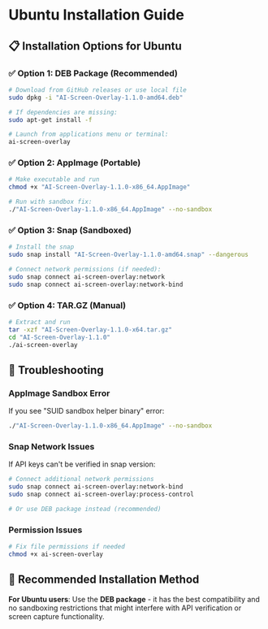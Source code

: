 # Ubuntu Installation Guide

## 📋 Installation Options for Ubuntu

### ✅ Option 1: DEB Package (Recommended)
```bash
# Download from GitHub releases or use local file
sudo dpkg -i "AI-Screen-Overlay-1.1.0-amd64.deb"

# If dependencies are missing:
sudo apt-get install -f

# Launch from applications menu or terminal:
ai-screen-overlay
```

### ✅ Option 2: AppImage (Portable)
```bash
# Make executable and run
chmod +x "AI-Screen-Overlay-1.1.0-x86_64.AppImage"

# Run with sandbox fix:
./"AI-Screen-Overlay-1.1.0-x86_64.AppImage" --no-sandbox
```

### ✅ Option 3: Snap (Sandboxed)
```bash
# Install the snap
sudo snap install "AI-Screen-Overlay-1.1.0-amd64.snap" --dangerous

# Connect network permissions (if needed):
sudo snap connect ai-screen-overlay:network
sudo snap connect ai-screen-overlay:network-bind
```

### ✅ Option 4: TAR.GZ (Manual)
```bash
# Extract and run
tar -xzf "AI-Screen-Overlay-1.1.0-x64.tar.gz"
cd "AI-Screen-Overlay-1.1.0"
./ai-screen-overlay
```

## 🔧 Troubleshooting

### AppImage Sandbox Error
If you see "SUID sandbox helper binary" error:
```bash
./"AI-Screen-Overlay-1.1.0-x86_64.AppImage" --no-sandbox
```

### Snap Network Issues
If API keys can't be verified in snap version:
```bash
# Connect additional network permissions
sudo snap connect ai-screen-overlay:network-bind
sudo snap connect ai-screen-overlay:process-control

# Or use DEB package instead (recommended)
```

### Permission Issues
```bash
# Fix file permissions if needed
chmod +x ai-screen-overlay
```

## 🎯 Recommended Installation Method

**For Ubuntu users**: Use the **DEB package** - it has the best compatibility and no sandboxing restrictions that might interfere with API verification or screen capture functionality.
